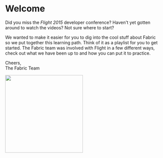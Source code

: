 # Welcome

Did you miss the _Flight 2015_ developer conference? Haven't yet gotten around to watch the videos? Not sure where to start?

We wanted to make it easier for you to dig into the cool stuff about Fabric so we put together this learning path. Think of it as a playlist for you to get started. The Fabric team was involved with Flight in a few different ways, check out what we have been up to and how you can put it to practice.

Cheers,  
The Fabric Team

<img src="https://g.twimg.com/dev/marketing/fabric-homepage/introducing-fabric-homepage.png" width="250px" height="250px">

<br clear="all">
